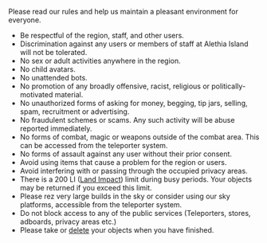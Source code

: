 Please read our rules and help us maintain a pleasant environment for everyone.

* Be respectful of the region, staff, and other users.
* Discrimination against any users or members of staff at Alethia Island will not be tolerated.
* No sex or adult activities anywhere in the region.
* No child avatars.
* No unattended bots.
* No promotion of any broadly offensive, racist, religious or politically-motivated material.
* No unauthorized forms of asking for money, begging, tip jars, selling, spam, recruitment or advertising.
* No fraudulent schemes or scams. Any such activity will be abuse reported immediately.
* No forms of combat, magic or weapons outside of the combat area. This can be accessed from the teleporter system.
* No forms of assault against any user without their prior consent.
* Avoid using items that cause a problem for the region or users.
* Avoid interfering with or passing through the occupied privacy areas.
* There is a 200 LI (<a href="https://community.secondlife.com/knowledgebase/english/calculating-land-impact-r273" target="blank">Land Impact</a>) limit during busy periods. Your objects may be returned if you exceed this limit.
* Please rez very large builds in the sky or consider using our sky platforms, accessible from the teleporter system.
* Do not block access to any of the public services (Teleporters, stores, adboards, privacy areas etc.)
* Please take or [delete](./sandbox/objects/return) your objects when you have finished.